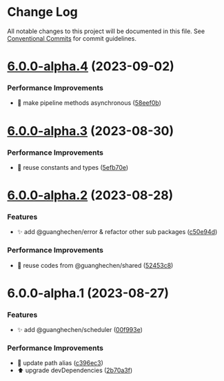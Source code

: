 # Change Log

All notable changes to this project will be documented in this file.
See [Conventional Commits](https://conventionalcommits.org) for commit guidelines.

# [6.0.0-alpha.4](https://github.com/guanghechen/sora/compare/@guanghechen/scheduler@6.0.0-alpha.3...@guanghechen/scheduler@6.0.0-alpha.4) (2023-09-02)


### Performance Improvements

* 🎨 make pipeline methods asynchronous ([58eef0b](https://github.com/guanghechen/sora/commit/58eef0b9ddc1a09714d9a63e3f5063752b4ec73a))





# [6.0.0-alpha.3](https://github.com/guanghechen/sora/compare/@guanghechen/scheduler@6.0.0-alpha.2...@guanghechen/scheduler@6.0.0-alpha.3) (2023-08-30)


### Performance Improvements

* 🎨 reuse constants and types ([5efb70e](https://github.com/guanghechen/sora/commit/5efb70e6df130dc870ccb5add632291dcbd94809))





# [6.0.0-alpha.2](https://github.com/guanghechen/sora/compare/@guanghechen/scheduler@6.0.0-alpha.1...@guanghechen/scheduler@6.0.0-alpha.2) (2023-08-28)


### Features

* ✨ add @guanghechen/error & refactor other sub packages ([c50e94d](https://github.com/guanghechen/sora/commit/c50e94de4b9e6d7fd635c10e202eb8bdc4f4f8dd))


### Performance Improvements

* 🎨 reuse codes from @guanghechen/shared ([52453c8](https://github.com/guanghechen/sora/commit/52453c8251e1da7ba73c0f7f2726fcbfb8bf5fe5))





# 6.0.0-alpha.1 (2023-08-27)


### Features

* ✨ add @guanghechen/scheduler ([00f993e](https://github.com/guanghechen/sora/commit/00f993ea569631f67545f79e2615f17eb24c3fbb))


### Performance Improvements

* 🔧 update path alias ([c396ec3](https://github.com/guanghechen/sora/commit/c396ec3316b2b19a69ba0234cc7a9d86edd9fac2))
* ⬆️ upgrade devDependencies ([2b70a3f](https://github.com/guanghechen/sora/commit/2b70a3f5b895ed51de035b962d843661475663d6))
